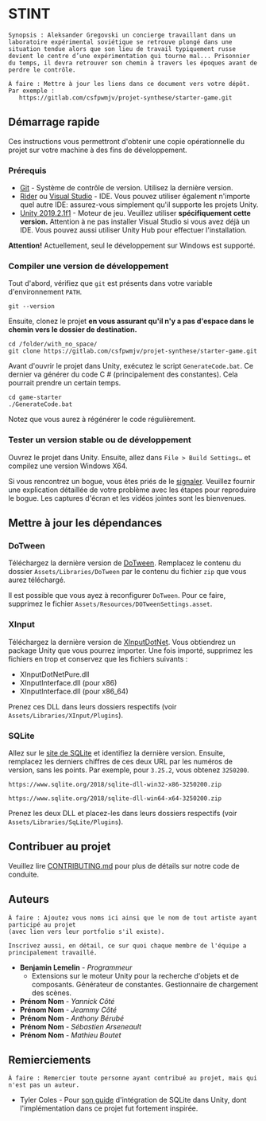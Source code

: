 # STINT

```
Synopsis : Aleksander Gregovski un concierge travaillant dans un laboratoire expérimental soviétique se retrouve plongé dans une situation tendue alors que son lieu de travail typiquement russe devient le centre d’une expérimentation qui tourne mal... Prisonnier du temps, il devra retrouver son chemin à travers les époques avant de perdre le contrôle.

```

```
À faire : Mettre à jour les liens dans ce document vers votre dépôt. 
Par exemple : 
   https://gitlab.com/csfpwmjv/projet-synthese/starter-game.git
```

## Démarrage rapide

Ces instructions vous permettront d'obtenir une copie opérationnelle du projet sur votre machine à des fins de développement.

### Prérequis

* [Git](https://git-scm.com/downloads) - Système de contrôle de version. Utilisez la dernière version.
* [Rider](https://www.jetbrains.com/rider/) ou [Visual Studio](https://www.visualstudio.com/fr/) - IDE. Vous pouvez utiliser 
  également n'importe quel autre IDE: assurez-vous simplement qu'il supporte les projets Unity.
* [Unity 2019.2.1f1](https://unity3d.com/fr/get-unity/download/) - Moteur de jeu. Veuillez utiliser **spécifiquement cette 
  version.** Attention à ne pas installer Visual Studio si vous avez déjà un IDE. Vous pouvez aussi utiliser Unity Hub pour 
  effectuer l'installation.

**Attention!** Actuellement, seul le développement sur Windows est supporté.

### Compiler une version de développement

Tout d'abord, vérifiez que `git` est présents dans votre variable d'environnement `PATH`.

```
git --version
```

Ensuite, clonez le projet **en vous assurant qu'il n'y a pas d'espace dans le chemin vers le dossier de destination.**

```
cd /folder/with_no_space/
git clone https://gitlab.com/csfpwmjv/projet-synthese/starter-game.git
```

Avant d'ouvrir le projet dans Unity, exécutez le script `GenerateCode.bat`. Ce dernier va générer du code C # (principalement 
des constantes). Cela pourrait prendre un certain temps.

```
cd game-starter
./GenerateCode.bat
```

Notez que vous aurez à régénérer le code régulièrement.

### Tester un version stable ou de développement

Ouvrez le projet dans Unity. Ensuite, allez dans `File > Build Settings…` et compilez une version Windows X64.

Si vous rencontrez un bogue, vous êtes priés de le [signaler](https://gitlab.com/csfpwmjv/projet-synthese/starter-game/issues/new?issuable_template=Bug). 
Veuillez fournir une explication détaillée de votre problème avec les étapes pour reproduire le bogue. Les captures d'écran et 
les vidéos jointes sont les bienvenues.

## Mettre à jour les dépendances

### DoTween

Téléchargez la dernière version de [DoTween](http://dotween.demigiant.com/download.php). Remplacez le contenu du dossier ```Assets/Libraries/DoTween```
par le contenu du fichier ```zip``` que vous aurez téléchargé.

Il est possible que vous ayez à reconfigurer ```DoTween```. Pour ce faire, supprimez le fichier ```Assets/Resources/DOTweenSettings.asset```.

### XInput

Téléchargez la dernière version de [XInputDotNet](https://github.com/speps/XInputDotNet/releases). Vous obtiendrez un
package Unity que vous pourrez importer. Une fois importé, supprimez les fichiers en trop et conservez que les fichiers
suivants :

* XInputDotNetPure.dll
* XInputInterface.dll (pour x86)
* XInputInterface.dll (pour x86_64)

Prenez ces DLL dans leurs dossiers respectifs (voir ```Assets/Libraries/XInput/Plugins```).

### SQLite

Allez sur le [site de SQLite](https://www.sqlite.org/index.html) et identifiez la dernière version. Ensuite, remplacez
les derniers chiffres de ces deux URL par les numéros de version, sans les points. Par exemple, pour ```3.25.2```, 
vous obtenez ```3250200```.

```
https://www.sqlite.org/2018/sqlite-dll-win32-x86-3250200.zip

https://www.sqlite.org/2018/sqlite-dll-win64-x64-3250200.zip
```

Prenez les deux DLL et placez-les dans leurs dossiers respectifs (voir ```Assets/Libraries/SqLite/Plugins```).

## Contribuer au projet

Veuillez lire [CONTRIBUTING.md](CONTRIBUTING.md) pour plus de détails sur notre code de conduite.

## Auteurs

```
À faire : Ajoutez vous noms ici ainsi que le nom de tout artiste ayant participé au projet 
(avec lien vers leur portfolio s'il existe).

Inscrivez aussi, en détail, ce sur quoi chaque membre de l'équipe a principalement travaillé.
```

* **Benjamin Lemelin** - *Programmeur*
  * Extensions sur le moteur Unity pour la recherche d'objets et de composants. Générateur de constantes. Gestionnaire de
    chargement des scènes.
* **Prénom Nom** - *Yannick Côté*
* **Prénom Nom** - *Jeammy Côté*
* **Prénom Nom** - *Anthony Bérubé*
* **Prénom Nom** - *Sébastien Arseneault*
* **Prénom Nom** - *Mathieu Boutet*

## Remierciements

```
À faire : Remercier toute personne ayant contribué au projet, mais qui n'est pas un auteur.
```

* Tyler Coles - Pour [son guide](https://ornithoptergames.com/how-to-set-up-sqlite-for-unity/) d'intégration de SQLite dans Unity, dont l'implémentation dans ce projet fut fortement inspirée.
